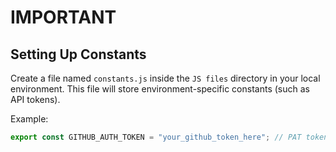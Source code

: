 # IMPORTANT

## Setting Up Constants

Create a file named `constants.js` inside the `JS files` directory in your local environment. This file will store environment-specific constants (such as API tokens).

Example:
```javascript
export const GITHUB_AUTH_TOKEN = "your_github_token_here"; // PAT token
